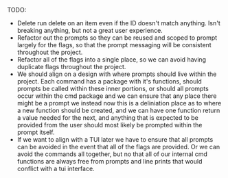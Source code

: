 TODO:
- Delete run delete on an item even if the ID doesn't match anything. Isn't breaking anything, but not a great user experience.
- Refactor out the prompts so they can be reused and scoped to prompt largely for the flags, so that the prompt messaging will be consistent throughout the project.
- Refactor all of the flags into a single place, so we can avoid having duplicate flags throughout the project.
- We should align on a design with where prompts should live within the project. Each command has a package with it's functions, should prompts be called within these inner portions, or should all prompts occur within the cmd package and we can ensure that any place there might be a prompt we instead now this is a deliniation place as to where a new function should be created, and we can have one function return a value needed for the next, and anything that is expected to be provided from the user should most likely be prompted within the prompt itself.
- If we want to align with a TUI later we have to ensure that all prompts can be avoided in the event that all of the flags are provided. Or we can avoid the commands all together, but no that all of our internal cmd functions are always free from prompts and line prints that would conflict with a tui interface.
